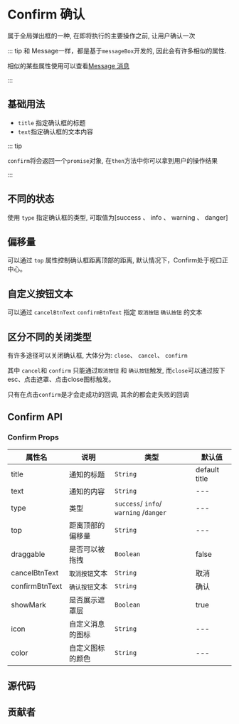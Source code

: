 # Confirm 确认

属于全局弹出框的一种, 在即将执行的主要操作之前, 让用户确认一次

::: tip
和 Message一样，都是基于`messageBox`开发的, 因此会有许多相似的属性.

相似的某些属性使用可以查看[Message 消息](/comps/feedback/message/)

:::

## 基础用法

- `title` 指定确认框的标题
- `text`指定确认框的文本内容

::: tip

`confirm`将会返回一个`promise`对象, 在`then`方法中你可以拿到用户的操作结果

:::

<demo
src="./src/basic.vue"
/>

## 不同的状态

使用 `type` 指定确认框的类型, 可取值为[success 、 info 、 warning 、 danger]

<demo
src="./src/type.vue"
/>

## 偏移量

可以通过 `top` 属性控制确认框距离顶部的距离, 默认情况下，Confirm处于视口正中心。

<demo
src="./src/offset.vue"
/>

## 自定义按钮文本

可以通过 `cancelBtnText` `confirmBtnText` 指定 `取消按钮` `确认按钮` 的文本

<demo
src="./src/btnText.vue"
title="↑↑↑快点它↑↑↑"
/>

## 区分不同的关闭类型

有许多途径可以关闭确认框, 大体分为: `close`、 `cancel`、 `confirm`

其中 `cancel`和 `confirm` 只能通过`取消按钮` 和 `确认按钮`触发, 而`close`可以通过按下esc、点击遮罩、点击close图标触发。

只有在点击`confirm`是才会走成功的回调, 其余的都会走失败的回调

<demo
src="./src/closeType.vue"
/>

## Confirm API

### Confirm Props

| 属性名            | 说明       | 类型                                     | 默认值           |
|----------------|----------|----------------------------------------|---------------|
| title          | 通知的标题    | `String`                               | default title |
| text           | 通知的内容    | `String`                               | ---           |
| type           | 类型       | `success`/ `info`/ `warning` /`danger` | ---           |
| top            | 距离顶部的偏移量 | `String`                               | ---           |
| draggable      | 是否可以被拖拽  | `Boolean`                              | false         |
| cancelBtnText  | `取消按钮`文本 | `String`                               | 取消            |
| confirmBtnText | `确认按钮`文本 | `String`                               | 确认            |
| showMark       | 是否展示遮罩层  | `Boolean`                              | true          |
| icon           | 自定义消息的图标 | `String`                               | ---           |
| color          | 自定义图标的颜色 | `String`                               | ---           |

## 源代码
<SRep aim="SMessage"></SRep>

## 贡献者

<SMember></SMember>